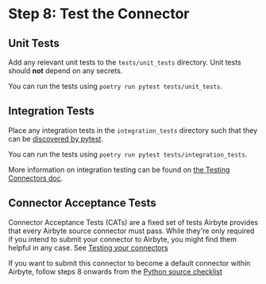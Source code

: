 # Step 8: Test the Connector

## Unit Tests

Add any relevant unit tests to the `tests/unit_tests` directory. Unit tests should **not** depend on any secrets.

You can run the tests using `poetry run pytest tests/unit_tests`.

## Integration Tests

Place any integration tests in the `integration_tests` directory such that they can be
[discovered by pytest](https://docs.pytest.org/en/6.2.x/goodpractices.html#conventions-for-python-test-discovery).

You can run the tests using `poetry run pytest tests/integration_tests`.

More information on integration testing can be found on
[the Testing Connectors doc](https://docs.airbyte.com/connector-development/testing-connectors/#running-integration-tests).

## Connector Acceptance Tests

Connector Acceptance Tests (CATs) are a fixed set of tests Airbyte provides that every Airbyte
source connector must pass. While they're only required if you intend to submit your connector
to Airbyte, you might find them helpful in any case. See
[Testing your connectors](../../testing-connectors/)

If you want to submit this connector to become a default connector within Airbyte, follow steps 8
onwards from the
[Python source checklist](../building-a-python-source.md#step-8-set-up-standard-tests)
